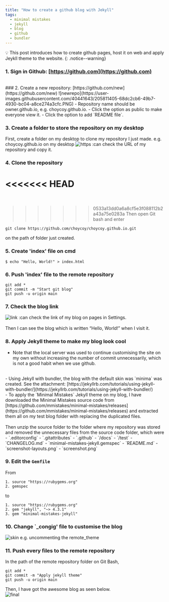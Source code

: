 ```yaml
---
title: "How to create a github blog with Jekyll"
tags:
  - minimal mistakes
  - jekyll
  - blog
  - github
  - bundler
---
```


💡 This post introduces how to create github pages, host it on web and apply Jeykll theme to the website. 
{: .notice--warning}

### 1. Sign in Github: [https://github.com](https://github.com)
<br>
### 2. Create a new repository: [https://github.com/new](https://github.com/new)
![newrepo](https://user-images.githubusercontent.com/40441643/205811405-68dc2cb6-49b7-4930-bc04-a8ce274a3cfc.PNG)
- Repository name should be owner.github.io, e.g. choycoy.github.io.
- Click the option as public to make everyone view it.
- Click the option to add `README file`.

### 3. Create a folder to store the repository on my desktop
First, create a folder on my desktop to clone my repository I just made.
e.g. choycoy.github.io on my desktop
![https](https://user-images.githubusercontent.com/119985540/206070954-7db9cf5e-2782-4c4d-8ad8-60b0fb9144e9.PNG)
:can check the URL of my repository and copy it.

### 4. Clone the repository
<<<<<<< HEAD
<br>
<br>
=======
>>>>>>> 0533a13dd0a6a8cf5e3f088112b2a43a75e0283a
Then open Git bash and enter 
```
git clone https://github.com/choycoy/choycoy.github.io.git 
```
on the path of folder just created.

### 5. Create 'index' file on cmd
```
$ echo "Hello, World!" > index.html
```

### 6. Push 'index' file to the remote repository
```
git add *
git commit -m "Start git blog"
git push -u origin main
```
### 7. Check the blog link
![link](https://user-images.githubusercontent.com/40441643/205815518-e4bd54da-b8ac-4df1-b6a5-979a6a5d3a59.PNG)
:can check the link of my blog on pages in Settings.
<br>
<br>
Then I can see the blog which is written “Hello, World!” when I visit it.

### 8. Apply Jekyll theme to make my blog look cool
- Note that the local server was used to continue customising the site on my own without increasing the number of commit unnecessarily, which is not a good habit when we use github.
<br>
- Using Jekyll with bundler, the blog with the default skin was `minima` was created. See the attachment: [https://jekyllrb.com/tutorials/using-jekyll-with-bundler/](https://jekyllrb.com/tutorials/using-jekyll-with-bundler/)
<br>
- To apply the `Minimal Mistakes` Jekyll theme on my blog, I have downloaded the Minimal Mistakes source code from [https://github.com/mmistakes/minimal-mistakes/releases](https://github.com/mmistakes/minimal-mistakes/releases) and extracted them all on my test blog folder with replacing the duplicated files. 
<br>
<br>
Then unzip the source folder to the folder where my repository was stored and removed the unnecessary files from the source code folder, which were
- `.editorconfig`
- `.gitattributes`
- `.github`
- `/docs`
- `/test`
- `CHANGELOG.md`
- `minimal-mistakes-jekyll.gemspec`
- `README.md`
- `screenshot-layouts.png`
- `screenshot.png`

### 9. Edit the `Gemfile`
From
```
1. source "https://rubygems.org"
2. gemspec
```
to
```
1. source "https://rubygems.org"
2. gem "jekyll", "~> 4.3.1"
3. gem "minimal-mistakes-jekyll"
```
### 10. Change `_congig' file to customise the blog
![skin](https://user-images.githubusercontent.com/40441643/206083427-e10ecadc-b5c8-4938-a929-f0cc77be23e6.PNG)
e.g. uncommenting the remote_theme

### 11. Push every files to the remote repository
In the path of the remote repository folder on Git Bash,
```
git add *
git commit -m "Apply jekyll theme"
git push -u origin main
```
Then, I have got the awesome blog as seen below.
<br>
![final](https://user-images.githubusercontent.com/40441643/205818355-3213c27f-dbdc-4d54-85e8-062422a3351c.PNG)

